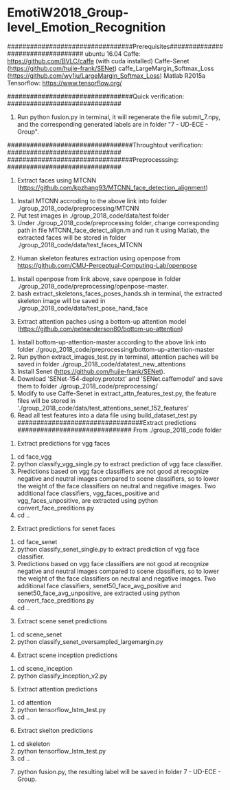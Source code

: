 # EmotiW2018_Group-level_Emotion_Recognition

#################################Prerequisites##################################
ubuntu 16.04
Caffe: https://github.com/BVLC/caffe  (with cuda installed)
Caffe-Senet (https://github.com/hujie-frank/SENet) 
caffe_LargeMargin_Softmax_Loss (https://github.com/wy1iu/LargeMargin_Softmax_Loss) 
Matlab R2015a
Tensorflow: https://www.tensorflow.org/

#################################Quick verification: ##############################
1. Run python fusion.py in terminal, it will regenerate the file submit_7.npy, and the corresponding generated labels are in folder "7 - UD-ECE - Group". 

#################################Throughtout verification: ##############################
#################################Preprocesssing: ##############################
1. Extract faces using MTCNN (https://github.com/kpzhang93/MTCNN_face_detection_alignment)
  1) Install MTCNN accroding to the above link into folder ./group_2018_code/preprocessing/MTCNN
  2) Put test images in ./group_2018_code/data/test folder
  2) Under ./group_2018_code/preprocessing folder, change corresponding path in file MTCNN_face_detect_align.m and run it using Matlab, the extracted faces will be stored in folder ./group_2018_code/data/test_faces_MTCNN
  
2. Human skeleton features extraction using openpose from https://github.com/CMU-Perceptual-Computing-Lab/openpose
  1) Install openpose from link above, save openpose in folder ./group_2018_code/preprocessing/openpose-master. 
  2) bash extract_skeletons_faces_poses_hands.sh in terminal, the extracted skeleton image will be saved in  ./group_2018_code/data/test_pose_hand_face

3. Extract attention paches using a bottom-up attention model (https://github.com/peteanderson80/bottom-up-attention)
  1) Install bottom-up-attention-master according to the above link into folder ./group_2018_code/preprocessing/bottom-up-attention-master
  2) Run python extract_images_test.py in terminal, attention paches will be saved in folder ./group_2018_code/datatest_new_attentions
  3) Install Senet (https://github.com/hujie-frank/SENet).
  4) Download 'SENet-154-deploy.prototxt' and 'SENet.caffemodel' and save them to folder ./group_2018_code/preprocessing/
  5) Modify to use Caffe-Senet in extract_attn_features_test.py, the feature files will be stored in './group_2018_code/data/test_attentions_senet_152_features'  
  6) Read all test features into a data file using build_dataset_test.py
#################################Extract predictions ##############################
From ./group_2018_code folder
1. Extract predictions for vgg faces
  1) cd face_vgg
  2) python classify_vgg_single.py to extract prediction of vgg face classifier.
  3) Predictions based on vgg face classifiers are not good at recognize negative and neutral images compared to scene classifiers, so to lower the weight of the face classifiers on neutral and negative images. Two additional face classifiers, vgg_faces_positive and vgg_faces_unpositive, are extracted using python convert_face_preditions.py
  4) cd ..

2. Extract predictions for senet faces
  1) cd face_senet
  2) python classify_senet_single.py to extract prediction of vgg face classifier.
  3) Predictions based on vgg face classifiers are not good at recognize negative and neutral images compared to scene classifiers, so to lower the weight of the face classifiers on neutral and negative images. Two additional face classifiers, senet50_face_avg_positive and senet50_face_avg_unpositive, are extracted using python convert_face_preditions.py
  4) cd ..


3. Extract scene senet predictions
  1) cd scene_senet
  2) python classify_senet_oversampled_largemargin.py

4. Extract scene inception predictions
  1) cd scene_inception
  2) python classify_inception_v2.py


5. Extract attention predictions
  1) cd attention
  2) python tensorflow_lstm_test.py
  3) cd ..

6. Extract skelton predictions
  1) cd skeleton
  2) python tensorflow_lstm_test.py
  3) cd ..

7. python fusion.py, the resulting label will be saved in folder 7 - UD-ECE - Group.

